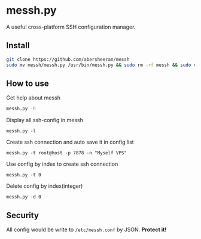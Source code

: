 # messh.py

A useful cross-platform SSH configuration manager.

## Install

```bash
git clone https://github.com/abersheeran/messh
sudo mv messh/messh.py /usr/bin/messh.py && sudo rm -rf messh && sudo chmod +x /usr/bin/messh.py
```

## How to use

Get help about messh

```bash
messh.py -h
```

Display all ssh-config in messh

```
messh.py -l
```

Create ssh connection and auto save it in config list

```
messh.py -t root@host -p 7878 -n "Myself VPS"
```

Use config by index to create ssh connection

```
messh.py -t 0
```

Delete config by index(integer)

```
messh.py -d 0
```

## Security

All config would be write to `/etc/messh.conf` by JSON. **Protect it!**
